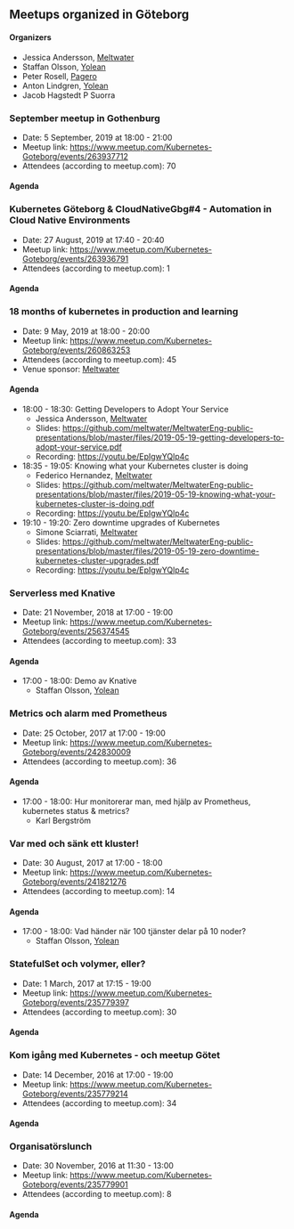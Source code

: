 ## Meetups organized in Göteborg

#### Organizers

 - Jessica Andersson, [Meltwater](https://underthehood.meltwater.com/)
 - Staffan Olsson, [Yolean](https://www.yolean.com/)
 - Peter Rosell, [Pagero](https://www.pagero.se)
 - Anton Lindgren, [Yolean](https://www.yolean.com/)
 - Jacob Hagstedt P Suorra

### September meetup in Gothenburg

 - Date: 5 September, 2019 at 18:00 - 21:00
 - Meetup link: https://www.meetup.com/Kubernetes-Goteborg/events/263937712
 - Attendees (according to meetup.com): 70


#### Agenda


### Kubernetes Göteborg & CloudNativeGbg#4 - Automation in Cloud Native Environments

 - Date: 27 August, 2019 at 17:40 - 20:40
 - Meetup link: https://www.meetup.com/Kubernetes-Goteborg/events/263936791
 - Attendees (according to meetup.com): 1


#### Agenda


### 18 months of kubernetes in production and learning

 - Date: 9 May, 2019 at 18:00 - 20:00
 - Meetup link: https://www.meetup.com/Kubernetes-Goteborg/events/260863253
 - Attendees (according to meetup.com): 45
 - Venue sponsor: [Meltwater](https://underthehood.meltwater.com/)

#### Agenda

 - 18:00 - 18:30: Getting Developers to Adopt Your Service 
   - Jessica Andersson, [Meltwater](https://underthehood.meltwater.com/)
   - Slides: https://github.com/meltwater/MeltwaterEng-public-presentations/blob/master/files/2019-05-19-getting-developers-to-adopt-your-service.pdf
   - Recording: https://youtu.be/EpIgwYQlp4c
 - 18:35 - 19:05: Knowing what your Kubernetes cluster is doing 
   - Federico Hernandez, [Meltwater](https://underthehood.meltwater.com/)
   - Slides: https://github.com/meltwater/MeltwaterEng-public-presentations/blob/master/files/2019-05-19-knowing-what-your-kubernetes-cluster-is-doing.pdf
   - Recording: https://youtu.be/EpIgwYQlp4c
 - 19:10 - 19:20: Zero downtime upgrades of Kubernetes 
   - Simone Sciarrati, [Meltwater](https://underthehood.meltwater.com/)
   - Slides: https://github.com/meltwater/MeltwaterEng-public-presentations/blob/master/files/2019-05-19-zero-downtime-kubernetes-cluster-upgrades.pdf
   - Recording: https://youtu.be/EpIgwYQlp4c

### Serverless med Knative

 - Date: 21 November, 2018 at 17:00 - 19:00
 - Meetup link: https://www.meetup.com/Kubernetes-Goteborg/events/256374545
 - Attendees (according to meetup.com): 33


#### Agenda

 - 17:00 - 18:00: Demo av Knative 
   - Staffan Olsson, [Yolean](https://www.yolean.com/)

### Metrics och alarm med Prometheus

 - Date: 25 October, 2017 at 17:00 - 19:00
 - Meetup link: https://www.meetup.com/Kubernetes-Goteborg/events/242830009
 - Attendees (according to meetup.com): 36


#### Agenda

 - 17:00 - 18:00: Hur monitorerar man, med hjälp av Prometheus, kubernetes status & metrics? 
   - Karl Bergström

### Var med och sänk ett kluster!

 - Date: 30 August, 2017 at 17:00 - 18:00
 - Meetup link: https://www.meetup.com/Kubernetes-Goteborg/events/241821276
 - Attendees (according to meetup.com): 14


#### Agenda

 - 17:00 - 18:00: Vad händer när 100 tjänster delar på 10 noder? 
   - Staffan Olsson, [Yolean](https://www.yolean.com/)

### StatefulSet och volymer, eller?

 - Date: 1 March, 2017 at 17:15 - 19:00
 - Meetup link: https://www.meetup.com/Kubernetes-Goteborg/events/235779397
 - Attendees (according to meetup.com): 30


#### Agenda


### Kom igång med Kubernetes - och meetup Götet

 - Date: 14 December, 2016 at 17:00 - 19:00
 - Meetup link: https://www.meetup.com/Kubernetes-Goteborg/events/235779214
 - Attendees (according to meetup.com): 34


#### Agenda


### Organisatörslunch

 - Date: 30 November, 2016 at 11:30 - 13:00
 - Meetup link: https://www.meetup.com/Kubernetes-Goteborg/events/235779901
 - Attendees (according to meetup.com): 8


#### Agenda

